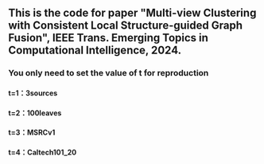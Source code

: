## This is the code for paper "Multi-view Clustering with Consistent Local Structure-guided Graph Fusion", IEEE Trans. Emerging Topics in Computational Intelligence, 2024.
### You only need to set the value of t for reproduction
#### t=1：3sources
#### t=2：100leaves
#### t=3：MSRCv1
#### t=4：Caltech101_20
